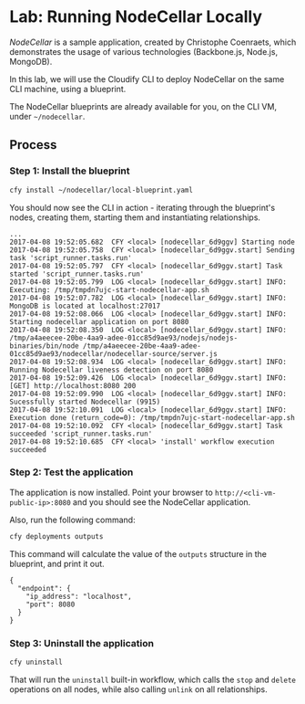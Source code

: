# Lab: Running NodeCellar Locally

*NodeCellar* is a sample application, created by Christophe Coenraets, which demonstrates the usage of various technologies
(Backbone.js, Node.js, MongoDB).

In this lab, we will use the Cloudify CLI to deploy NodeCellar on the same CLI machine, using a blueprint.

The NodeCellar blueprints are already available for you, on the CLI VM, under `~/nodecellar`.

## Process

### Step 1: Install the blueprint

```bash
cfy install ~/nodecellar/local-blueprint.yaml
```

You should now see the CLI in action - iterating through the blueprint's nodes, creating them, starting them and
instantiating relationships.

```
...
2017-04-08 19:52:05.682  CFY <local> [nodecellar_6d9ggv] Starting node
2017-04-08 19:52:05.758  CFY <local> [nodecellar_6d9ggv.start] Sending task 'script_runner.tasks.run'
2017-04-08 19:52:05.797  CFY <local> [nodecellar_6d9ggv.start] Task started 'script_runner.tasks.run'
2017-04-08 19:52:05.799  LOG <local> [nodecellar_6d9ggv.start] INFO: Executing: /tmp/tmpdn7ujc-start-nodecellar-app.sh
2017-04-08 19:52:07.782  LOG <local> [nodecellar_6d9ggv.start] INFO: MongoDB is located at localhost:27017
2017-04-08 19:52:08.066  LOG <local> [nodecellar_6d9ggv.start] INFO: Starting nodecellar application on port 8080
2017-04-08 19:52:08.350  LOG <local> [nodecellar_6d9ggv.start] INFO: /tmp/a4aeecee-20be-4aa9-adee-01cc85d9ae93/nodejs/nodejs-binaries/bin/node /tmp/a4aeecee-20be-4aa9-adee-01cc85d9ae93/nodecellar/nodecellar-source/server.js
2017-04-08 19:52:08.934  LOG <local> [nodecellar_6d9ggv.start] INFO: Running Nodecellar liveness detection on port 8080
2017-04-08 19:52:09.426  LOG <local> [nodecellar_6d9ggv.start] INFO: [GET] http://localhost:8080 200
2017-04-08 19:52:09.990  LOG <local> [nodecellar_6d9ggv.start] INFO: Sucessfully started Nodecellar (9915)
2017-04-08 19:52:10.091  LOG <local> [nodecellar_6d9ggv.start] INFO: Execution done (return_code=0): /tmp/tmpdn7ujc-start-nodecellar-app.sh
2017-04-08 19:52:10.092  CFY <local> [nodecellar_6d9ggv.start] Task succeeded 'script_runner.tasks.run'
2017-04-08 19:52:10.685  CFY <local> 'install' workflow execution succeeded
```

### Step 2: Test the application

The application is now installed. Point your browser to `http://<cli-vm-public-ip>:8080` and you should see
the NodeCellar application.

Also, run the following command:

```bash
cfy deployments outputs
```

This command will calculate the value of the `outputs` structure in the blueprint, and print it out.

```
{
  "endpoint": {
    "ip_address": "localhost",
    "port": 8080
  }
}
```

### Step 3: Uninstall the application

```bash
cfy uninstall
```

That will run the `uninstall` built-in workflow, which calls the `stop` and `delete` operations on all nodes, while
also calling `unlink` on all relationships.
